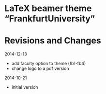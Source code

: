 # LaTeX beamer theme “FrankfurtUniversity”

# Revisions and Changes
2014-12-13
 * add faculty option to theme (fb1-fb4)
 * change logo to a pdf version

2014-10-21
 * initial version

